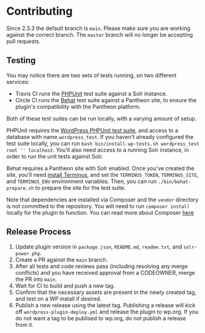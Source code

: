 # Contributing

Since 2.3.3 the default branch is `main`. Please make sure you are working against the correct branch. The `master` branch will no longer be accepting pull requests.

## Testing

You may notice there are two sets of tests running, on two different services:

* Travis CI runs the [PHPUnit](https://phpunit.de/) test suite against a Solr instance.
* Circle CI runs the [Behat](http://behat.org/) test suite against a Pantheon site, to ensure the plugin's compatibility with the Pantheon platform.

Both of these test suites can be run locally, with a varying amount of setup.

PHPUnit requires the [WordPress PHPUnit test suite](https://make.wordpress.org/core/handbook/testing/automated-testing/phpunit/), and access to a database with name `wordpress_test`. If you haven't already configured the test suite locally, you can run `bash bin/install-wp-tests.sh wordpress_test root '' localhost`. You'll also need access to a running Solr instance, in order to run the unit tests against Solr.

Behat requires a Pantheon site with Solr enabled. Once you've created the site, you'll need [install Terminus](https://github.com/pantheon-systems/terminus#installation), and set the `TERMINUS_TOKEN`, `TERMINUS_SITE`, and `TERMINUS_ENV` environment variables. Then, you can run `./bin/behat-prepare.sh` to prepare the site for the test suite.

Note that dependencies are installed via Composer and the `vendor` directory is not committed to the repository. You will need to run `composer install` locally for the plugin to function. You can read more about Composer [here](https://getcomposer.org)

## Release Process

1. Update plugin version in `package.json`, `README.md`, `readme.txt`, and `solr-power.php`.
2. Create a PR against the `main` branch.
3. After all tests and code reviews pass (including resolving any merge conflicts) and you have received approval from a CODEOWNER, merge the PR into `main`.
4. Wait for CI to build and push a new tag.
5. Confirm that the necessary assets are present in the newly created tag, and test on a WP install if desired.
6. Publish a new release using the latest tag. Publishing a release will kick off `wordpress-plugin-deploy.yml` and release the plugin to wp.org. If you do not want a tag to be publised to wp.org, do not publish a release from it.